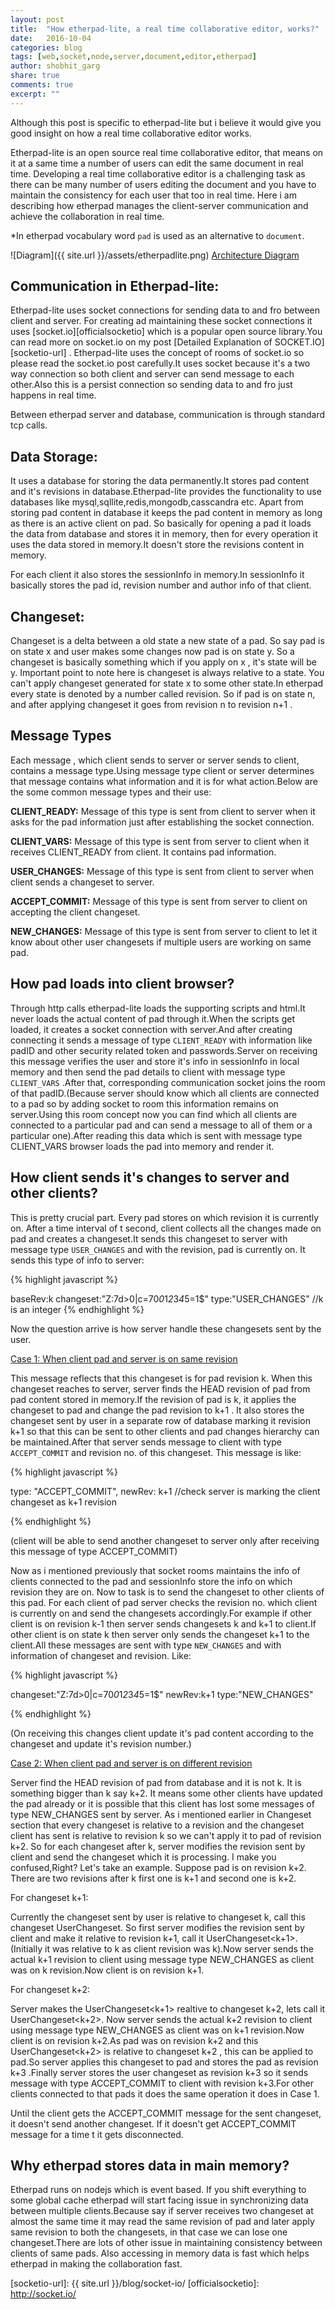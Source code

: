 ```yaml
---
layout: post
title:  "How etherpad-lite, a real time collaborative editor, works?"
date:   2016-10-04
categories: blog
tags: [web,socket,node,server,document,editor,etherpad]
author: shobhit_garg
share: true
comments: true
excerpt: ""
---
```


Although this post is specific to etherpad-lite but i believe it would give you good insight on how a real time collaborative editor works.

Etherpad-lite is an open source real time collaborative editor, that means on it at a same time a number of users can edit the same document in real time. Developing a real time collaborative editor is a challenging task as there can be many number of users editing the document and you have to maintain the consistency for each user that too in real time. Here i am describing how etherpad manages the client-server communication and achieve the collaboration in real time. 

*In etherpad vocabulary word `pad` is used as an alternative to `document`.


![Diagram]({{ site.url }}/assets/etherpadlite.png)
<u>Architecture Diagram</u>

## Communication in Etherpad-lite:

Etherpad-lite uses socket connections for sending data to and fro between client and server. For creating ad maintaining these socket connections it uses [socket.io][officialsocketio] which is a popular open source library.You can read more on socket.io on my post [Detailed Explanation of SOCKET.IO][socketio-url] .
Etherpad-lite uses the concept of rooms of socket.io so please read the socket.io post carefully.It uses socket because it's a two way connection so both client and server can send message to each other.Also this is a persist connection so sending data to and fro just happens in real time.

Between etherpad server and database, communication is through standard tcp calls.



## Data Storage:
It uses a database for storing the data permanently.It stores pad content and it's revisions in database.Etherpad-lite provides the functionality to use databases like mysql,sqllite,redis,mongodb,casscandra etc. Apart from storing pad content in database it keeps the  pad content in memory as long as there is an active client on pad. So basically for opening a pad it loads the data from database and stores it in memory, then for every operation it uses the data stored in memory.It doesn't store the revisions content in memory.

For each client it also stores the sessionInfo in memory.In sessionInfo it basically stores the pad id, revision number and author info of that client.


## Changeset: 
Changeset is a delta between a old state a new state of a pad. So say pad is on state x and user makes some changes now pad is on state y. So a changeset is basically something which if you apply on x , it's state will be y. Important point to note here is changeset is always relative to a state. You can't apply changeset generated for state x to some other state.In etherpad every state is denoted by a number called revision. So if pad is on state n, and after applying changeset it goes from revision n to revision n+1 .



## Message Types

Each message , which client sends to server or server sends to client, contains a message type.Using message type client or server determines that message contains what information and it is for what action.Below are the some common message types and their use:

__CLIENT_READY:__ Message of this type is sent from client to server when it asks for the pad information just after establishing the socket connection.

__CLIENT_VARS:__ Message of this type is sent from server to client when it receives CLIENT_READY from client. It contains pad information.


__USER_CHANGES:__ Message of this type is sent from client to server when client sends a changeset to server.


__ACCEPT_COMMIT:__ Message of this type is sent from server to client on accepting the client changeset.

__NEW_CHANGES:__ Message of this type is sent from server to client to let it know about other user changesets if multiple users are working on same pad.


## How pad loads into client browser?

Through http calls etherpad-lite loads the supporting scripts and html.It never loads the actual content of pad through it.When the scripts get loaded, it creates a socket connection with server.And after creating connecting it sends a message of type `CLIENT_READY` with information like padID and other security related token and passwords.Server on receiving this message verifies the user and store it's info in sessionInfo in local memory and then send the pad details to client with message type `CLIENT_VARS` .After that, corresponding communication socket joins the room of that padID.(Because server should know which all clients are connected to a pad so by adding socket to room this information remains on server.Using this room concept now you can find which all clients are connected to a particular pad and can send a message to all of them or a particular one).After reading this data which is sent with message type CLIENT_VARS browser loads the pad into memory and render it.

## How client sends it's changes to server and other clients?

This is pretty crucial part. Every pad stores on which revision it is currently on.
After a time interval of t second, client collects all the changes made on pad and creates a changeset.It sends this changeset to server with message type `USER_CHANGES`  and with the revision, pad is currently on. It sends this type of info to server:

{% highlight javascript %}

baseRev:k
changeset:"Z:7d>0|c=70*0*1*2*3*4*5=1$"
type:"USER_CHANGES"
//k is an integer
{% endhighlight %}

Now the question arrive is how server handle these changesets sent by the user.

<u>Case 1: When client pad and server is on same revision</u>

This message reflects that this changeset is for pad revision k. When this changeset reaches to server, server finds the HEAD revision of pad from pad content stored in memory.If the revision of pad is k, it applies the changeset to pad and change the pad revision to k+1 . It also stores the changeset sent by user in a separate row of database marking it revision k+1 so that this can be sent to other clients and pad changes hierarchy can be maintained.After that server sends message to client with type `ACCEPT_COMMIT` and revision no. of this changeset. This message is like:

{% highlight javascript %}

type: "ACCEPT_COMMIT", 
newRev: k+1
//check server is marking the client changeset as k+1 revision

{% endhighlight %}

(client will be able to send another changeset to server only after receiving this message of type ACCEPT_COMMIT)

Now as i mentioned previously that socket rooms maintains the info of clients connected to the pad and sessionInfo store the info on which revision they are on. Now to task is to send the changeset to other clients of this pad. For each client of pad server checks the revision no. which client is currently on and send the changesets accordingly.For example if other client is on revision k-1 then server sends changesets k and k+1 to client.If other client is on state k then server only sends the changeset k+1 to the client.All these messages are sent with type `NEW_CHANGES` and with information of changeset and revision. Like:

{% highlight javascript %}

changeset:"Z:7d>0|c=70*0*1*2*3*4*5=1$"
newRev:k+1
type:"NEW_CHANGES"

{% endhighlight %}

(On receiving this changes client update it's pad content according to the changeset and update it's revision number.)

<u>Case 2: When client pad and server is on different revision</u>

Server find the HEAD revision of pad from database and it is not k. It is something bigger than k say k+2. It means some other clients have updated the pad already or it is possible that this client has lost some messages of type NEW_CHANGES sent by server. As i mentioned earlier in Changeset section that every changeset is relative to a revision and the changeset client has sent is relative to revision k so we can't apply it to pad of revision k+2. So for each changeset after k, server modifies the revision sent by client and send the changeset which it is processing. I make you confused,Right? Let's take an example. Suppose pad is on revision k+2. There are two revisions after k first one is k+1 and second one is k+2. 

For changeset k+1:

Currently the changeset sent by user is relative to changeset k, call this changeset UserChangeset<k>. So first server modifies the revision sent by client and make it relative to revision k+1, call it UserChangeset<k+1>. (Initially it was relative to k as client revision was k).Now server sends the actual k+1 revision to client using message type NEW_CHANGES as client was on k revision.Now client is on revision k+1. 

For changeset k+2:

Server makes the UserChangeset<k+1> realtive to changeset k+2, lets call it UserChangeset<k+2>. Now server sends the actual k+2 revision to client using message type NEW_CHANGES as client was on k+1 revision.Now client is on revision k+2.As pad was on revision k+2 and this UserChangeset<k+2> is relative to changeset k+2 , this can be applied to pad.So server applies this changeset to pad and stores the pad as revision k+3 .Finally server stores the user changeset as revision k+3 so it sends message with type ACCEPT_COMMIT to client with revision k+3.For other clients connected to that pads it does the same operation it does in Case 1.




Until the client gets the ACCEPT_COMMIT message for the sent changeset, it doesn't send another changeset. If it doesn't get ACCEPT_COMMIT message for a time t it gets disconnected.


## Why etherpad stores data in main memory?

Etherpad runs on nodejs which is event based. If you shift everything to some global cache etherpad will start facing issue in synchronizing data between multiple clients.Because say if server receives two changeset at almost the same time it may read the same revision of pad and later apply same revision to both the changesets, in that case we can lose one changeset.There are lots of other issue in maintaining consistency between clients of same pads. Also accessing in memory data is fast which helps etherpad in making the collaboration fast.


[socketio-url]:     {{ site.url }}/blog/socket-io/
[officialsocketio]: http://socket.io/
